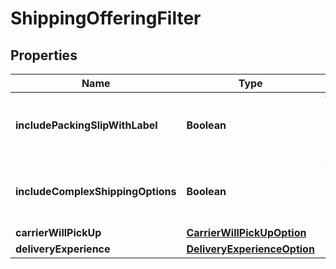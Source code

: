 # ShippingOfferingFilter

## Properties
Name | Type | Description | Notes
------------ | ------------- | ------------- | -------------
**includePackingSlipWithLabel** | **Boolean** | When true, include a packing slip with the label. |  [optional]
**includeComplexShippingOptions** | **Boolean** | When true, include complex shipping options. |  [optional]
**carrierWillPickUp** | [**CarrierWillPickUpOption**](CarrierWillPickUpOption.md) |  |  [optional]
**deliveryExperience** | [**DeliveryExperienceOption**](DeliveryExperienceOption.md) |  |  [optional]
